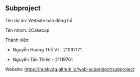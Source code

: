 ## Subproject

Tên dự án: Website bán đồng hồ

Tên nhóm: 2Cakecup

Thành viên:

- Nguyễn Hoàng Thể Vĩ - 21067171

- Nguyễn Tấn Thiên - 21119761

Website: https://huskydg.github.io/web-subproject/subproject

